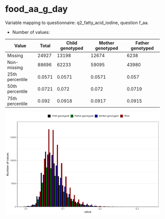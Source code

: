 # food_aa_g_day
Variable mapping to questionnaire: q2_fatty_acid_iodine, question f_aa.
- Number of values:

| Value | Total | Child genotyped | Mother genotyped | Father genotyped |
| ----- | ----- | --------------- | ---------------- | ---------------- |
| Missing | 24927 | 13198 | 12674 | 6238 |
| Non-missing | 88696 | 62233 | 59095 | 43980 |
| 25th percentile | 0.0571 | 0.0571 | 0.0571 | 0.057 |
| 50th percentile | 0.0721 | 0.072 | 0.072 | 0.0719 |
| 75th percentile | 0.092 | 0.0918 | 0.0917 | 0.0915 |



![](food_aa_g_day_n.png)



